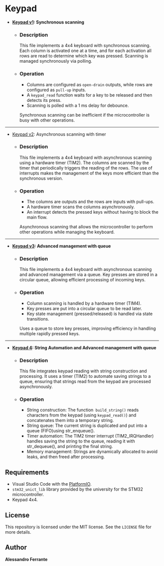 # Keypad

- **[Keypad v1](https://github.com/AlessandroFerrante/Embedded-Systems/blob/main/Keypad/keypad1.c): Synchronous scanning**
   - ### Description
        This file implements a 4x4 keyboard with synchronous scanning.
        Each column is activated one at a time, and for each activation all rows are read to determine which key was pressed. Scanning is managed synchronously via polling.

  - ### Operation
      - Columns are configured as `open-drain` outputs, while rows are configured as `pull-up` inputs.
      - A `keypad_read` function waits for a key to be released and then detects its press.
      - Scanning is polled with a 1 ms delay for debounce.
    
    Synchronous scanning can be inefficient if the microcontroller is busy with other operations.
---

- [Keypad v2](https://github.com/AlessandroFerrante/Embedded-Systems/blob/main/Keypad/keypad2.c): Asynchronous scanning with timer
  - ### Description
    This file implements a 4x4 keyboard with asynchronous scanning using a hardware timer (TIM2). The columns are scanned by the timer that periodically triggers the reading of the rows. The use of interrupts makes the management of the keys more efficient than the synchronous version.

  - ### Operation
    - The columns are outputs and the rows are inputs with pull-ups.
    - A hardware timer scans the columns asynchronously.
    - An interrupt detects the pressed keys without having to block the main flow.

    Asynchronous scanning that allows the microcontroller to perform other operations while managing the keyboard.

---

- **​​[Keypad v3](https://github.com/AlessandroFerrante/Embedded-Systems/blob/main/Keypad/keypad3.c): Advanced management with queue**
  - ### Description
    This file implements a 4x4 keyboard with asynchronous scanning and advanced management via a queue. 
    Key presses are stored in a circular queue, allowing efficient processing of incoming keys.

  - ### Operation
    - Column scanning is handled by a hardware timer (TIM4).
    - Key presses are put into a circular queue to be read later.
    - Key state management (pressed/released) is handled via state transitions.

    Uses a queue to store key presses, improving efficiency in handling multiple rapidly pressed keys.
---
- **[Keypad 4](https://github.com/AlessandroFerrante/Embedded-Systems/blob/main/Keypad/keypad4.c): String Automation and Advanced management with queue**
    - ### Description
        This file integrates keypad reading with string construction and processing. It uses a timer (TIM2) to automate saving strings to a queue, ensuring that strings read from the keypad are processed asynchronously.

  - ### Operation
    - String construction: The function` build_string()` reads characters from the keypad (using `keypad_read()`) and concatenates them into a temporary string.
    - String queue: The current string is duplicated and put into a queue (FIFO)using str_enqueue().
    - Timer automation: The TIM2 timer interrupt (TIM2_IRQHandler) handles saving the string to the queue, reading it with str_dequeue(), and printing the final string.
    - Memory management: Strings are dynamically allocated to avoid leaks, and then freed after processing.


## Requirements
- Visual Studio Code with the [PlatformIO](https://platformio.org/).
- `stm32_unict_lib` library provided by the university for the STM32 microcontroller.
- Keypad 4x4.

## License
This repository is licensed under the MIT license. See the `LICENSE` file for more details.

## Author
**Alessandro Ferrante**